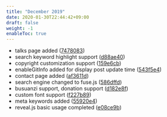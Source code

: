 ```yaml
---
title: "December 2019"
date: 2020-01-30T22:44:42+09:00
draft: false
weight: -1
enableToc: true
---
```


* talks page added ([7478083](https://github.com/zzossig/hugo-theme-zzo/commit/7478083))
* search keyword highlight support ([d88ae40](https://github.com/zzossig/hugo-theme-zzo/commit/d88ae40))
* copyright customization support ([159e6cb](https://github.com/zzossig/hugo-theme-zzo/commit/159e6cb))
* enableGitInfo added for display post update time ([543f5e4](https://github.com/zzossig/hugo-theme-zzo/commit/543f5e4))
* contact page added ([af3611d](https://github.com/zzossig/hugo-theme-zzo/commit/af3611d))
* search engine changed to fuse.js ([586dffd](https://github.com/zzossig/hugo-theme-zzo/commit/586dffd))
* busuanzi support, donation support ([d182e8f](https://github.com/zzossig/hugo-theme-zzo/commit/d182e8f))
* custom font support ([f227b89](https://github.com/zzossig/hugo-theme-zzo/commit/f227b89))
* meta keywords added ([55920e4](https://github.com/zzossig/hugo-theme-zzo/commit/55920e4))
* reveal.js basic usage completed ([e08ce9b](https://github.com/zzossig/hugo-theme-zzo/commit/e08ce9b))